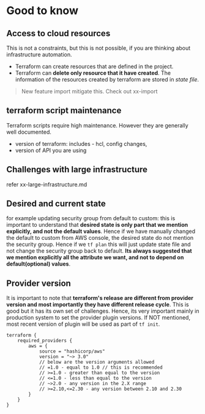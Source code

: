 # Good to know

## Access to cloud resources

This is not a constraints, but this is not possible, if you are thinking about infrastructure automation.

- Terraform can create resources that are defined in the project.
- Terraform can **delete only resource that it have created**. The information of the resources created by terraform are stored in *state file*.

> New feature import mitigate this. Check out xx-import

## terraform script maintenance

Terraform scripts require high maintenance. However they are generally well documented.

- version of terraform: includes - hcl, config changes, 
- version of API you are using

## Challenges with large infrastructure

refer xx-large-infrastructure.md

## Desired and current state

for example updating security group from default to custom: this is important to understand that **desired state is only part that we mention explicitly, and not the default values**. Hence if we have manually changed the default to custom from AWS console, the desired state do not mention the security group. Hence if we `tf plan` this will just update state file and not change the security group back to default. **Its always suggested that we mention explicitly all the attribute we want, and not to depend on default(optional) values**.

## Provider version

It is important to note that **terraform's release are different from provider version and most importantly they have different release cycle**. This is good but it has its own set of challenges. Hence, its very important mainly in production system to set the provider plugin versions. If NOT mentioned, most recent version of plugin will be used as part of `tf init`.

```hcl
terraform {
    required_providers {
        aws = {
            source = "hashicorp/aws"
            version = "~> 3.0"
            // below are the version arguments allowed
            // =1.0 - equal to 1.0 // this is recommended
            // >=1.0 - greater than equal to the version
            // <=1.0 - less than equal to the version
            // ~>2.0 - any version in the 2.X range
            // >=2.10,<=2.30 - any version between 2.10 and 2.30
        }
    }
}
```
